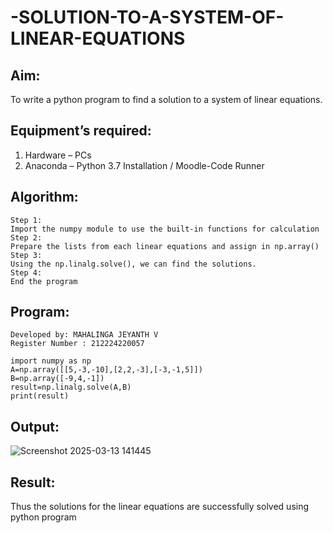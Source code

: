 # -SOLUTION-TO-A-SYSTEM-OF-LINEAR-EQUATIONS
## Aim:
To write a python program to find a solution to a system of linear equations.
## Equipment’s required:
1. 	Hardware – PCs
2. 	Anaconda – Python 3.7 Installation / Moodle-Code Runner
## Algorithm:
```
Step 1: 
Import the numpy module to use the built-in functions for calculation
Step 2: 
Prepare the lists from each linear equations and assign in np.array()
Step 3: 
Using the np.linalg.solve(), we can find the solutions.
Step 4:
End the program
```
## Program:
```
Developed by: MAHALINGA JEYANTH V
Register Number : 212224220057
```
```
import numpy as np
A=np.array([[5,-3,-10],[2,2,-3],[-3,-1,5]])
B=np.array([-9,4,-1])
result=np.linalg.solve(A,B)
print(result)
```

## Output:

![Screenshot 2025-03-13 141445](https://github.com/user-attachments/assets/7c6b4a40-08d7-4c9a-8240-70d1b99015a5)



## Result: 
Thus the solutions for the linear equations are successfully solved using python program

